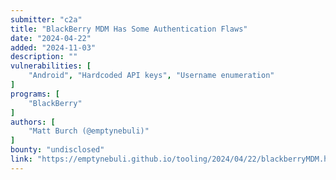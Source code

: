 ```yaml
---
submitter: "c2a"
title: "BlackBerry MDM Has Some Authentication Flaws"
date: "2024-04-22"
added: "2024-11-03"
description: ""
vulnerabilities: [
    "Android", "Hardcoded API keys", "Username enumeration"
]
programs: [
    "BlackBerry"
]
authors: [
    "Matt Burch (@emptynebuli)"
]
bounty: "undisclosed"
link: "https://emptynebuli.github.io/tooling/2024/04/22/blackberryMDM.html"
---
```




